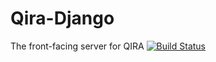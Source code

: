 # Qira-Django
The front-facing server for QIRA
[![Build Status](https://travis-ci.org/Team3487-RedPrideRobotics/Qira-Django.svg?branch=master)](https://travis-ci.org/Team3487-RedPrideRobotics/Qira-Django)
